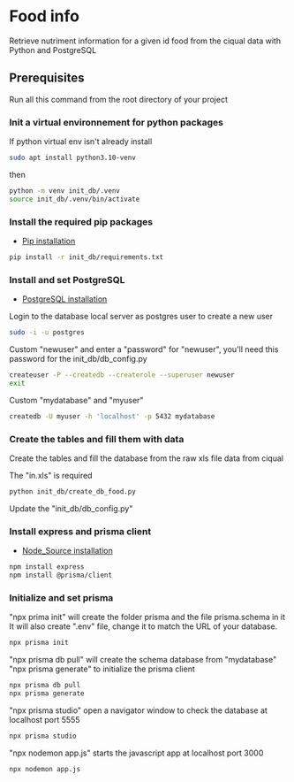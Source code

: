 # Food info

Retrieve nutriment information for a given id food from the ciqual data with Python and PostgreSQL

## Prerequisites

Run all this command from the root directory of your project

### Init a virtual environnement for python packages

If python virtual env isn't already install

```bash
sudo apt install python3.10-venv
```

then

```bash
python -m venv init_db/.venv
source init_db/.venv/bin/activate
```

### Install the required pip packages

* [Pip installation](https://pip.pypa.io/en/stable/installation/)

```bash
pip install -r init_db/requirements.txt
```

### Install and set PostgreSQL

* [PostgreSQL installation](https://www.postgresql.org/download/)

Login to the database local server as postgres user to create a new user

```bash
sudo -i -u postgres
```

Custom "newuser" and enter a "password" for "newuser", you'll need this password for the init_db/db_config.py 

```bash
createuser -P --createdb --createrole --superuser newuser
exit
```

Custom "mydatabase" and "myuser"

```bash
createdb -U myuser -h 'localhost' -p 5432 mydatabase
```

### Create the tables and fill them with data

Create the tables and fill the database from the raw xls file data from ciqual

The "in.xls" is required

```bash
python init_db/create_db_food.py
```

Update the "init_db/db_config.py"

### Install express and prisma client

* [Node_Source installation](https://github.com/nodesource/distributions/blob/master/README.md#installation-instructions)

```bash
npm install express
npm install @prisma/client
```

### Initialize and set prisma

"npx prima init" will create the folder prisma and the file prisma.schema in it
It will also create ".env" file, change it to match the URL of your database.

```bash
npx prisma init
```

"npx prisma db pull" will create the schema database from "mydatabase"
"npx prisma generate" to initialize the prisma client

```bash
npx prisma db pull
npx prisma generate
```

"npx prisma studio" open a navigator window to check the database at localhost port 5555

```bash
npx prisma studio
```

"npx nodemon app.js" starts the javascript app at localhost port 3000
```bash
npx nodemon app.js
```